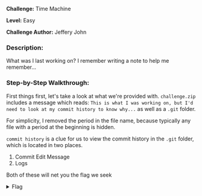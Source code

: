 **Challenge:** Time Machine

**Level:** Easy

**Challenge Author:** Jeffery John

### Description: 

What was I last working on? I remember writing a note to help me remember...

### Step-by-Step Walkthrough:
First things first, let's take a look at what we're provided with. `challenge.zip` includes a message which reads: `This is what I was working on, but I'd need to look at my commit history to know why...` as well as a `.git` folder. 

For simplicity, I removed the period in the file name, because typically any file with a period at the beginning is hidden.

`commit history` is a clue for us to view the commit history in the `.git` folder, which is located in two places. 

1. Commit Edit Message
2. Logs

Both of these will net you the flag we seek

<details><summary>Flag</summary>
    <pre>
    picoCTF{t1m3m@ch1n3_5cde9075}
    </pre>
   </details>